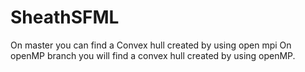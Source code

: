 # SheathSFML
On master you can find a Convex hull created by using open mpi
On openMP branch you will find a convex hull created by using openMP.
